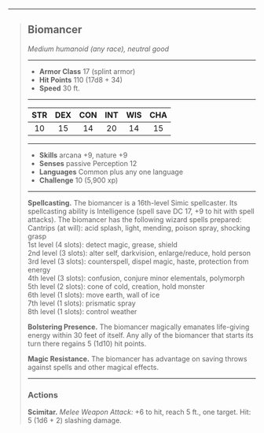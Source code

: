 ***
> ## Biomancer
> *Medium humanoid (any race), neutral good*
> 
> ***
> 
> - **Armor Class** 17 (splint armor)
> - **Hit Points** 110 (17d8 + 34)
> - **Speed** 30 ft.
> 
> ***
> 
> |STR|DEX|CON|INT|WIS|CHA|
> |:---:|:---:|:---:|:---:|:---:|:---:|
> |10|15|14|20|14|15|
> 
> ***
> 
> - **Skills** arcana +9, nature +9
> - **Senses** passive Perception 12
> - **Languages** Common plus any one language
> - **Challenge** 10 (5,900 xp)
> 
> ***
> 
> **Spellcasting.** The biomancer is a 16th-level Simic spellcaster. Its spellcasting ability is Intelligence (spell save DC 17, +9 to hit with spell attacks). The biomancer has the following wizard spells prepared:  
> Cantrips (at will): acid splash, light, mending, poison spray, shocking grasp  
> 1st level (4 slots): detect magic, grease, shield  
> 2nd level (3 slots): alter self, darkvision, enlarge/reduce, hold person  
> 3rd level (3 slots): counterspell, dispel magic, haste, protection from energy  
> 4th level (3 slots): confusion, conjure minor elementals, polymorph  
> 5th level (2 slots): cone of cold, creation, hold monster  
> 6th level (1 slots): move earth, wall of ice  
> 7th level (1 slots): prismatic spray  
> 8th level (1 slots): control weather
> 
> **Bolstering Presence.** The biomancer magically emanates life-giving energy within 30 feet of itself. Any ally of the biomancer that starts its turn there regains 5 (1d10) hit points.
> 
> **Magic Resistance.** The biomancer has advantage on saving throws against spells and other magical effects.
> 
> ***
> 
> ### Actions
> **Scimitar.** *Melee Weapon Attack:* +6 to hit, reach 5 ft., one target. Hit: 5 (1d6 + 2) slashing damage.